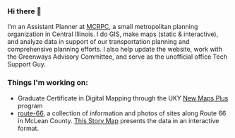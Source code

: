 ### Hi there 👋

I'm an Assistant Planner at [MCRPC](https://mcplan.org), a small metropolitan planning organization in Central Illinois. I do GIS, make maps (static & interactive), and analyze data in support of our transportation planning and comprehensive planning efforts. I also help update the website, work with the Greenways Advisory Committee, and serve as the unofficial office Tech Support Guy.

### Things I'm working on:

- Graduate Certificate in Digital Mapping through the UKY [New Maps Plus](https://newmapsplus.as.uky.edu/) program
- [route-66](https://github.com/mcrpc/route-66), a collection of information and photos of sites along Route 66 in McLean County. [This Story Map](https://storymaps.arcgis.com/stories/c165368dd2a944f18fadebdc4b5fa542) presents the data in an interactive format.
